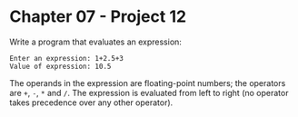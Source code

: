 # Chapter 07 - Project 12

Write a program that evaluates an expression:

```
Enter an expression: 1+2.5+3
Value of expression: 10.5
```

The operands in the expression are floating-point numbers; the operators are `+`, `-`, `*` and `/`. The expression is evaluated from left to right (no operator takes precedence over any other operator).  
